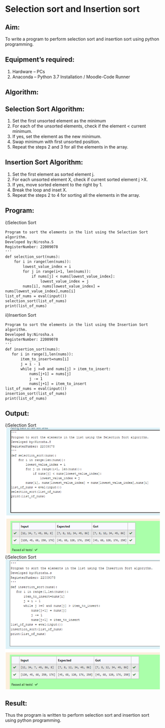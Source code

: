 # Selection sort and Insertion sort
## Aim:
To write a program to perform selection sort and insertion sort using python programming.

## Equipment’s required:
1.	Hardware – PCs
2.	Anaconda – Python 3.7 Installation / Moodle-Code Runner

## Algorithm:

## Selection Sort Algorithm:
1.	Set the first unsorted element as the minimum
2.	For each of the unsorted elements, check if the element < current 
minimum.
3.	If yes, set the element as the new minimum.
4.	Swap minimum with first unsorted position.
5.	Repeat the steps 2 and 3 for all the elements in the array.

## Insertion Sort Algorithm:

1.	Set the first element as sorted element j.
2.	For each unsorted element X, check if current sorted element j >X.
3.	If yes, move sorted element to the right by 1.
4.	Break the loop and inset X.
5.	Repeat the steps 2 to 4 for sorting all the elements in the array.

## Program:
i)Selection Sort
```
Program to sort the elements in the list using the Selection Sort algorithm.
Developed by:Nirosha.S
RegisterNumber: 22009078
'''
def selection_sort(nums):
    for i in range(len(nums)):
        lowest_value_index = i
        for j in range(i+1, len(nums)):
            if nums[j] < nums[lowest_value_index]:
                lowest_value_index = j
        nums[i], nums[lowest_value_index] = nums[lowest_value_index],nums[i]
list_of_nums = eval(input())
selection_sort(list_of_nums)
print(list_of_nums)
```
ii)Insertion Sort
```
Program to sort the elements in the list using the Insertion Sort algorithm.
Developed by:Nirosha.s
RegisterNumber: 22009078
'''
def insertion_sort(nums):
   for i in range(1,len(nums)):
       item_to_insert=nums[i]
       j = i - 1
       while j >=0 and nums[j] > item_to_insert:
           nums[j+1] = nums[j]
           j -= 1
           nums[j+1] = item_to_insert
list_of_nums = eval(input())
insertion_sort(list_of_nums)
print(list_of_nums)
```
## Output:
i)Selection Sort
![](OUTPUTAa1.PNG)
i)Selection Sort
![](OUTPUTa2.PNG)
## Result:
Thus the program is written to perform selection sort and insertion sort using python programming.
